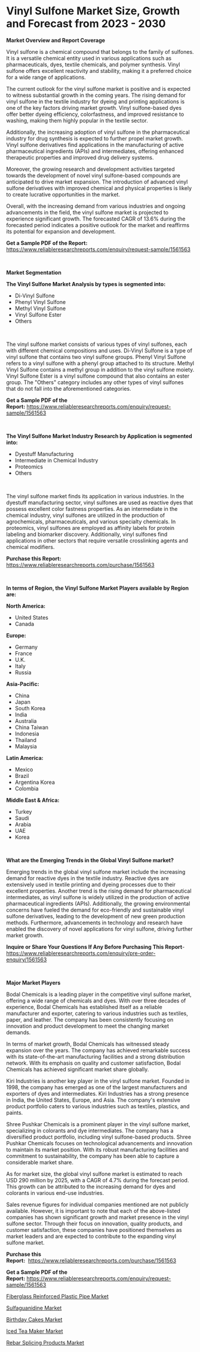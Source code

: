 <p><h1>Vinyl Sulfone Market Size, Growth and Forecast from 2023 - 2030</h1></p><p><strong>Market Overview and Report Coverage</strong></p>
<p><p>Vinyl sulfone is a chemical compound that belongs to the family of sulfones. It is a versatile chemical entity used in various applications such as pharmaceuticals, dyes, textile chemicals, and polymer synthesis. Vinyl sulfone offers excellent reactivity and stability, making it a preferred choice for a wide range of applications.</p><p>The current outlook for the vinyl sulfone market is positive and is expected to witness substantial growth in the coming years. The rising demand for vinyl sulfone in the textile industry for dyeing and printing applications is one of the key factors driving market growth. Vinyl sulfone-based dyes offer better dyeing efficiency, colorfastness, and improved resistance to washing, making them highly popular in the textile sector.</p><p>Additionally, the increasing adoption of vinyl sulfone in the pharmaceutical industry for drug synthesis is expected to further propel market growth. Vinyl sulfone derivatives find applications in the manufacturing of active pharmaceutical ingredients (APIs) and intermediates, offering enhanced therapeutic properties and improved drug delivery systems.</p><p>Moreover, the growing research and development activities targeted towards the development of novel vinyl sulfone-based compounds are anticipated to drive market expansion. The introduction of advanced vinyl sulfone derivatives with improved chemical and physical properties is likely to create lucrative opportunities in the market.</p><p>Overall, with the increasing demand from various industries and ongoing advancements in the field, the vinyl sulfone market is projected to experience significant growth. The forecasted CAGR of 13.6% during the forecasted period indicates a positive outlook for the market and reaffirms its potential for expansion and development.</p></p>
<p><strong>Get a Sample PDF of the Report:</strong> <a href="https://www.reliableresearchreports.com/enquiry/request-sample/1561563">https://www.reliableresearchreports.com/enquiry/request-sample/1561563</a></p>
<p>&nbsp;</p>
<p><strong>Market Segmentation</strong></p>
<p><strong>The Vinyl Sulfone Market Analysis by types is segmented into:</strong></p>
<p><ul><li>Di-Vinyl Sulfone</li><li>Phenyl Vinyl Sulfone</li><li>Methyl Vinyl Sulfone</li><li>Vinyl Sulfone Ester</li><li>Others</li></ul></p>
<p>&nbsp;</p>
<p><p>The vinyl sulfone market consists of various types of vinyl sulfones, each with different chemical compositions and uses. Di-Vinyl Sulfone is a type of vinyl sulfone that contains two vinyl sulfone groups. Phenyl Vinyl Sulfone refers to a vinyl sulfone with a phenyl group attached to its structure. Methyl Vinyl Sulfone contains a methyl group in addition to the vinyl sulfone moiety. Vinyl Sulfone Ester is a vinyl sulfone compound that also contains an ester group. The "Others" category includes any other types of vinyl sulfones that do not fall into the aforementioned categories.</p></p>
<p><strong>Get a Sample PDF of the Report:</strong>&nbsp;<a href="https://www.reliableresearchreports.com/enquiry/request-sample/1561563">https://www.reliableresearchreports.com/enquiry/request-sample/1561563</a></p>
<p>&nbsp;</p>
<p><strong>The Vinyl Sulfone Market Industry Research by Application is segmented into:</strong></p>
<p><ul><li>Dyestuff Manufacturing</li><li>Intermediate in Chemical Industry</li><li>Proteomics</li><li>Others</li></ul></p>
<p>&nbsp;</p>
<p><p>The vinyl sulfone market finds its application in various industries. In the dyestuff manufacturing sector, vinyl sulfones are used as reactive dyes that possess excellent color fastness properties. As an intermediate in the chemical industry, vinyl sulfones are utilized in the production of agrochemicals, pharmaceuticals, and various specialty chemicals. In proteomics, vinyl sulfones are employed as affinity labels for protein labeling and biomarker discovery. Additionally, vinyl sulfones find applications in other sectors that require versatile crosslinking agents and chemical modifiers.</p></p>
<p><strong>Purchase this Report:</strong>&nbsp; <a href="https://www.reliableresearchreports.com/purchase/1561563">https://www.reliableresearchreports.com/purchase/1561563</a></p>
<p>&nbsp;</p>
<p><strong>In terms of Region, the Vinyl Sulfone Market Players available by Region are:</strong></p>
<p>
    <p> <strong> North America: </strong>
        <ul>
            <li>United States</li>
            <li>Canada</li>
        </ul>
        </p> 
    <p> <strong> Europe: </strong>
        <ul>
            <li>Germany</li>
            <li>France</li>
            <li>U.K.</li>
            <li>Italy</li>
            <li>Russia</li>
        </ul>
        </p> 
    <p> <strong> Asia-Pacific: </strong>
        <ul>
            <li>China</li>
            <li>Japan</li>
            <li>South Korea</li>
            <li>India</li>
            <li>Australia</li>
            <li>China Taiwan</li>
            <li>Indonesia</li>
            <li>Thailand</li>
            <li>Malaysia</li>
        </ul>
        </p> 
    <p> <strong> Latin America: </strong>
        <ul>
            <li>Mexico</li>
            <li>Brazil</li>
            <li>Argentina Korea</li>
            <li>Colombia</li>
        </ul>
        </p> 
    <p> <strong> Middle East & Africa: </strong>
        <ul>
            <li>Turkey</li>
            <li>Saudi</li>
            <li>Arabia</li>
            <li>UAE</li>
            <li>Korea</li>
        </ul>
    </p>
    </p>
<p>&nbsp;</p>
<p><strong>What are the Emerging Trends in the Global Vinyl Sulfone market?</strong></p>
<p><p>Emerging trends in the global vinyl sulfone market include the increasing demand for reactive dyes in the textile industry. Reactive dyes are extensively used in textile printing and dyeing processes due to their excellent properties. Another trend is the rising demand for pharmaceutical intermediates, as vinyl sulfone is widely utilized in the production of active pharmaceutical ingredients (APIs). Additionally, the growing environmental concerns have fueled the demand for eco-friendly and sustainable vinyl sulfone derivatives, leading to the development of new green production methods. Furthermore, advancements in technology and research have enabled the discovery of novel applications for vinyl sulfone, driving further market growth.</p></p>
<p><strong>Inquire or Share Your Questions If Any Before Purchasing This Report</strong>- <a href="https://www.reliableresearchreports.com/enquiry/pre-order-enquiry/1561563">https://www.reliableresearchreports.com/enquiry/pre-order-enquiry/1561563</a></p>
<p>&nbsp;</p>
<p><strong>Major Market Players</strong></p>
<p><p>Bodal Chemicals is a leading player in the competitive vinyl sulfone market, offering a wide range of chemicals and dyes. With over three decades of experience, Bodal Chemicals has established itself as a reliable manufacturer and exporter, catering to various industries such as textiles, paper, and leather. The company has been consistently focusing on innovation and product development to meet the changing market demands.</p><p>In terms of market growth, Bodal Chemicals has witnessed steady expansion over the years. The company has achieved remarkable success with its state-of-the-art manufacturing facilities and a strong distribution network. With its emphasis on quality and customer satisfaction, Bodal Chemicals has achieved significant market share globally.</p><p>Kiri Industries is another key player in the vinyl sulfone market. Founded in 1998, the company has emerged as one of the largest manufacturers and exporters of dyes and intermediates. Kiri Industries has a strong presence in India, the United States, Europe, and Asia. The company's extensive product portfolio caters to various industries such as textiles, plastics, and paints.</p><p>Shree Pushkar Chemicals is a prominent player in the vinyl sulfone market, specializing in colorants and dye intermediates. The company has a diversified product portfolio, including vinyl sulfone-based products. Shree Pushkar Chemicals focuses on technological advancements and innovation to maintain its market position. With its robust manufacturing facilities and commitment to sustainability, the company has been able to capture a considerable market share.</p><p>As for market size, the global vinyl sulfone market is estimated to reach USD 290 million by 2025, with a CAGR of 4.7% during the forecast period. This growth can be attributed to the increasing demand for dyes and colorants in various end-use industries.</p><p>Sales revenue figures for individual companies mentioned are not publicly available. However, it is important to note that each of the above-listed companies has shown significant growth and market presence in the vinyl sulfone sector. Through their focus on innovation, quality products, and customer satisfaction, these companies have positioned themselves as market leaders and are expected to contribute to the expanding vinyl sulfone market.</p></p>
<p><strong>Purchase this Report:</strong>&nbsp;&nbsp;<a href="https://www.reliableresearchreports.com/purchase/1561563">https://www.reliableresearchreports.com/purchase/1561563</a></p>
<p></p>
<p><strong>Get a Sample PDF of the Report:</strong>&nbsp;<a href="https://www.reliableresearchreports.com/enquiry/request-sample/1561563">https://www.reliableresearchreports.com/enquiry/request-sample/1561563</a></p>
<p><p><a href="https://github.com/marloy8/Market-Research-Report-List-1/blob/main/fiberglass-reinforced-plastic-pipe-market.md">Fiberglass Reinforced Plastic Pipe Market</a></p><p><a href="https://github.com/aliciawhite5576/Market-Research-Report-List-1/blob/main/sulfaguanidine-market.md">Sulfaguanidine Market</a></p><p><a href="https://medium.com/@dorinaprifti56/birthday-cakes-nbsp-market-focuses-on-market-share-size-and-projected-forecast-till-2030-5bbc0e78a5ef">Birthday Cakes Market</a></p><p><a href="https://medium.com/@pinkierau1998/iced-tea-maker-market-trends-forecast-and-competitive-analysis-to-2030-e2d02bd26382">Iced Tea Maker Market</a></p><p><a href="https://medium.com/@jewelmohr/rebar-splicing-products-market-analysis-its-cagr-market-segmentation-and-global-industry-overview-c4dd06a3ce50">Rebar Splicing Products Market</a></p></p>